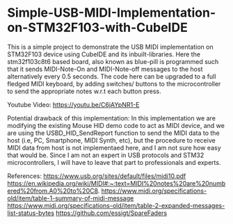 # Simple-USB-MIDI-Implementation-on-STM32F103-with-CubeIDE

This is a simple project to demonstrate the USB MIDI implementation on STM32F103 device using CubeIDE and its inbuilt-libraries. Here the stm32f103c8t6 based board, also known as blue-pill is programmed such that it sends MIDI-Note-On and MIDI-Note-off messages to the host alternatively every 0.5 seconds. The code here can be upgraded to a full fledged MIDI keyboard, by adding switches/ buttons to the microcontroller to send the appropriate notes w.r.t each button press.

Youtube Video:  https://youtu.be/C6jAYpNR1-E

Potential drawback of this implementation:
  In this implementation we are modifying the existing Mouse HID demo code to act as MIDI device, and we are using the USBD_HID_SendReport function to send the MIDI data to the host (i.e, PC, Smartphone, MIDI Synth, etc), but the procedure to receive MIDI data from host is not implementaed here, and I am not sure how easy that would be. Since I am not an expert in USB protocols and STM32 microcontrollers, I will have to leave that part to professionals and experts.

References:
  https://www.usb.org/sites/default/files/midi10.pdf
  https://en.wikipedia.org/wiki/MIDI#:~:text=MIDI%20notes%20are%20numbered%20from,A0%20to%20C8.
  https://www.midi.org/specifications-old/item/table-1-summary-of-midi-message
  https://www.midi.org/specifications-old/item/table-2-expanded-messages-list-status-bytes
  https://github.com/essigt/SpareFaders
